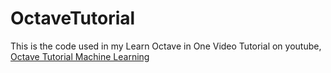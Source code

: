 # OctaveTutorial
This is the code used in my Learn Octave in One Video Tutorial on youtube,
[Octave Tutorial Machine Learning](https://www.youtube.com/watch?v=iEJwQtzwWUU)
